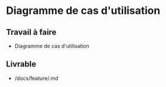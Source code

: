 # Diagramme de cas d'utilisation

## Travail à faire
- Diagramme de cas d'utilisation
## Livrable
- /docs/feature/.md